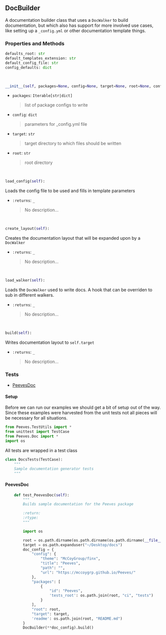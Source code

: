 ## <a id="Peeves.Peeves.Doc.DocsBuilder.DocBuilder">DocBuilder</a>
A documentation builder class that uses a `DocWalker`
to build documentation, but which also has support for more
involved use cases, like setting up a `_config.yml` or other
documentation template things.



### Properties and Methods
```python
defaults_root: str
default_templates_extension: str
default_config_file: str
config_defaults: dict
```
<a id="Peeves.Peeves.Doc.DocsBuilder.DocBuilder.__init__" class="docs-object-method">&nbsp;</a>
```python
__init__(self, packages=None, config=None, target=None, root=None, config_file=None, templates_directory=None, examples_directory=None, tests_directory=None, readme=None): 
```

- `packages`: `Iterable[str|dict]`
    >list of package configs to write
- `config`: `dict`
    >parameters for _config.yml file
- `target`: `str`
    >target directory to which files should be written
- `root`: `str`
    >root directory

<a id="Peeves.Peeves.Doc.DocsBuilder.DocBuilder.load_config" class="docs-object-method">&nbsp;</a>
```python
load_config(self): 
```
Loads the config file to be used and fills in template parameters
- `:returns`: `_`
    >No description...

<a id="Peeves.Peeves.Doc.DocsBuilder.DocBuilder.create_layout" class="docs-object-method">&nbsp;</a>
```python
create_layout(self): 
```
Creates the documentation layout that will be expanded upon by
        a `DocWalker`
- `:returns`: `_`
    >No description...

<a id="Peeves.Peeves.Doc.DocsBuilder.DocBuilder.load_walker" class="docs-object-method">&nbsp;</a>
```python
load_walker(self): 
```
Loads the `DocWalker` used to write docs.
        A hook that can be overriden to sub in different walkers.
- `:returns`: `_`
    >No description...

<a id="Peeves.Peeves.Doc.DocsBuilder.DocBuilder.build" class="docs-object-method">&nbsp;</a>
```python
build(self): 
```
Writes documentation layout to `self.target`
- `:returns`: `_`
    >No description...



### Tests
- [PeevesDoc](#PeevesDoc)

#### Setup
Before we can run our examples we should get a bit of setup out of the way.
Since these examples were harvested from the unit tests not all pieces
will be necessary for all situations.
```python
from Peeves.TestUtils import *
from unittest import TestCase
from Peeves.Doc import *
import os
```

All tests are wrapped in a test class
```python
class DocsTests(TestCase):
    """
    Sample documentation generator tests
    """
```
#### <a name="PeevesDoc">PeevesDoc</a>
```python
    def test_PeevesDoc(self):
        """
        Builds sample documentation for the Peeves package

        :return:
        :rtype:
        """

        import os

        root = os.path.dirname(os.path.dirname(os.path.dirname(__file__)))
        target = os.path.expanduser("~/Desktop/docs")
        doc_config = {
            "config": {
                "theme": "McCoyGroup/finx",
                "title": "Peeves",
                "path": "",
                "url": "https://mccoygrp.github.io/Peeves/"
            },
            "packages": [
                {
                    "id": "Peeves",
                    'tests_root': os.path.join(root, "ci", "tests")
                }
            ],
            "root": root,
            "target": target,
            'readme': os.path.join(root, "README.md")
        }
        DocBuilder(**doc_config).build()
```